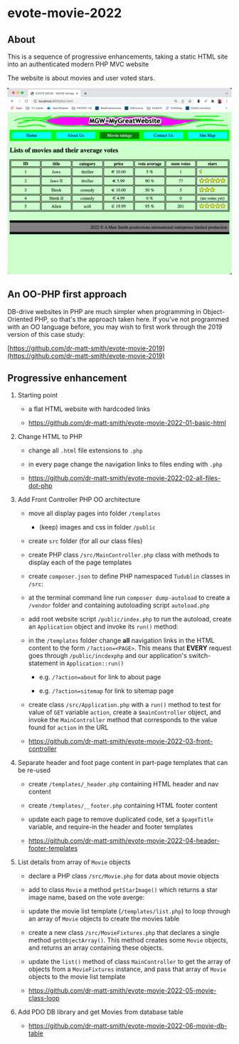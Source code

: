 # evote-movie-2022

## About
This is a sequence of progressive enhancements, taking a static HTML site into an authenticated modern PHP MVC website

The website is about movies and user voted stars.

![screenshot list of moives](screenshots/list.png)

## An OO-PHP first approach

DB-drive websites in PHP are much simpler when programming in Object-Oriented PHP, so that's the approach taken here.
If you've not programmed with an OO language before, you may wish to first work through the 2019 version of this case study:

[https://github.com/dr-matt-smith/evote-movie-2019](https://github.com/dr-matt-smith/evote-movie-2019)


## Progressive enhancement

1. Starting point
    - a flat HTML website with hardcoded links

    - https://github.com/dr-matt-smith/evote-movie-2022-01-basic-html

2. Change HTML to PHP
    - change all `.html` file extensions to `.php`
    - in every page change the navigation links to files ending with `.php`

    - https://github.com/dr-matt-smith/evote-movie-2022-02-all-files-dot-php

3. Add Front Controller PHP OO architecture
   - move all display pages into folder `/templates`    
     - (keep) images and css in folder `/public`
   - create `src` folder (for all our class files)
   - create PHP class `/src/MainController.php` class with methods to display each of the page templates
   - create `composer.json` to define PHP namespaced `Tudublin` classes in `/src`:
   - at the terminal command line run `composer dump-autoload` to create a `/vendor` folder and containing autoloading script `autoload.php`
   - add root website script `/public/index.php` to run the autoload,  create an `Application` object and invoke its `run()` method:
   - in the `/templates` folder change **all** navigation links in the HTML content to the form `/?action=<PAGE>`. This means that **EVERY** request goes through `/public/incdexphp` and our application's switch-statement in `Application::run()`

     - e.g. `/?action=about` for link to about page

     - e.g. `/?action=sitemap` for link to sitemap page
   
   - create class `/src/Application.php` with a `run()`  method to test for value of `GET` variable `action`, create a `$mainController` object, and invoke the `MainController` method that corresponds to the value found for `action` in the URL
   
   - https://github.com/dr-matt-smith/evote-movie-2022-03-front-controller

4. Separate header and foot page content in part-page templates that can be re-used

   - create `/templates/_header.php` containing HTML header and nav content
   - create `/templates/__footer.php` containing HTML footer content
   - update each page to remove duplicated code, set a `$pageTitle` variable, and require-in the header and footer templates

   - https://github.com/dr-matt-smith/evote-movie-2022-04-header-footer-templates

5. List details from array of `Movie` objects

   - declare a PHP class `/src/Movie.php` for data about movie objects
   - add to class `Movie` a method `getStarImage()` which returns a star image name, based on the vote averge:

   - update the movie list template (`/templates/list.php`) to loop through an array of `Movie` objects to create the movies table

   - create a new class `/src/MovieFixtures.php` that declares a single method `getObjectArray()`. This method creates some `Movie` objects, and returns an array containing these objects.

   - update the `list()` method of class `MainController` to get the array of objects from a `MovieFixtures` instance, and pass that array of `Movie` objects to the movie list template
       
   - https://github.com/dr-matt-smith/evote-movie-2022-05-movie-class-loop

6. Add PDO DB library and get Movies from database table

    - https://github.com/dr-matt-smith/evote-movie-2022-06-movie-db-table



